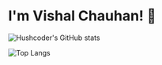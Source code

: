 # I'm Vishal Chauhan! 👋

![Hushcoder's GitHub stats](https://github-readme-stats.vercel.app/api?username=Hushcoder&show_icons=true&theme=transparent)

![Top Langs](https://github-readme-stats.vercel.app/api/top-langs/?username=Hushcoder&layout=compacticons=true&theme=transparent)
